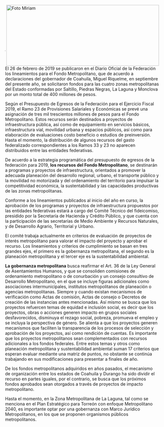 <p>
   <a title="ir a Otras Publicaciones" href="http://www.trcimplan.gob.mx/autores/miriam-janeth-gonzalez-quintana.html"><img class="img-responsive contenido-imagen" src="../imagenes/128/lic-miriam-janeth-gonzalez-quintana-top2.png" align="right" alt="Foto Miriam" width="500" height="200"></a>

</p>

</br></br></br></br></br></br></br></br>

---

El 26 de febrero de 2019 se publicaron en el Diario Oficial de la Federación los lineamientos para el Fondo Metropolitano, que de acuerdo a declaraciones del gobernador de Coahuila, Miguel Riquelme, en septiembre del presente año, se solicitaron fondos para las cuatro zonas metropolitanas del  Estado conformadas por Saltillo, Piedras Negras, La Laguna y Monclova por un monto total de 400 millones de pesos.

Según el Presupuesto de Egresos de la Federación para el Ejercicio Fiscal 2019, el Ramo 23 de Provisiones Salariales y Económicas se prevé una asignación de tres mil trescientos millones de pesos para el Fondo Metropolitano. Estos recursos serán destinados a proyectos de infraestructura pública, así como de equipamiento en servicios básicos, infraestructura vial, movilidad urbana y espacios públicos, así como para elaboración de evaluaciones costo beneficio o estudios de preinversión. Hasta el momento, la distribución de algunos recursos del gasto federalizado correspondientes a los Ramos 33 y 23 no aparecen distribuidos entre las entidades federativas.

De acuerdo a la estrategia programática del presupuesto de egresos de la federación para 2019, **los recursos del Fondo Metropolitano**, se destinarán a programas y proyectos de infraestructura, orientados a promover la adecuada planeación del desarrollo regional, urbano, el transporte público y la movilidad no motorizada y del ordenamiento del territorio para impulsar la competitividad económica, la sustentabilidad y las capacidades productivas de las zonas metropolitanas.

Conforme a los lineamientos publicados al inicio del año en curso, la aprobación de los programas y proyectos de infraestructura propuestos por las entidades federativas estará a cargo del Comité Técnico del fideicomiso, presidido por la Secretaría de Hacienda y Crédito Público, y que cuenta con la participación de las secretarías de Medio Ambiente y Recursos Naturales, y de Desarrollo Agrario, Territorial y Urbano.

El comité trabaja actualmente en criterios de evaluación de proyectos de interés metropolitano para valorar el impacto del proyecto y aprobar el recurso. Los lineamientos y criterios de cumplimiento se basan en tres grandes ejes, el primero es la gobernanza metropolitana, el segundo es la planeación metropolitana y el tercer eje es la sustentabilidad ambiental.

**La gobernanza metropolitana** busca reafirmar el Art. 36 de la Ley General de Asentamientos Humanos, y que se consoliden comisiones de ordenamiento metropolitano o de conurbación y un consejo consultivo de Desarrollo Metropolitano, en el que se incluye figuras adicionales como asociaciones intermunicipales, institutos metropolitanos de planeación o agencias metropolitanas. Siempre y cuando existan mecanismos de verificación como Actas de comisión, Actas de consejo o Decretos de creación de las instancias antes mencionadas.
Así mismo se busca que los proyectos refuercen  temas de equidad e inclusión social, es decir que los proyectos, obras o acciones generen impacto en grupos sociales desfavorecidos, disminuya el rezago social, pobreza, promueva el empleo y se incluya la perspectiva de género. Se alienta a que los proyectos generen mecanismos que faciliten la transparencia de los procesos de selección y aprobación de los proyectos, así como rendición de cuentas. Es importante que los proyectos metropolitanos sean complementados con recursos adicionales a los fondos federales. Entre estos temas y otros como planeación metropolitana y sustentabilidad ambiental suman 17 criterios que esperan evaluar mediante una matriz de puntos, no obstante se continúa trabajando en sus modificaciones para presentar a finales de año.

De los fondos metropolitanos adquiridos en años pasados, el mecanismo de organización entre los estados de Coahuila y Durango ha sido dividir el recurso en partes iguales, por el contrario, se busca que los próximos fondos aprobados sean otorgados a través de proyectos de impacto metropolitano.

Hasta el momento, en la Zona Metropolitana de La Laguna, tal como se menciona en el Plan Estratégico para Torreón con enfoque Metropolitano 2040, es importante optar por una gobernanza con Marco Jurídico Metropolitanos, en los que se proponen organismos públicos metropolitanos.

